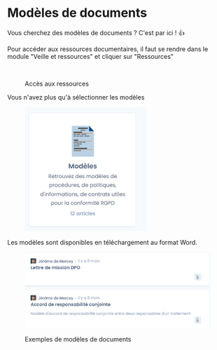 # Modèles de documents

Vous cherchez des modèles de documents ? C'est par ici ! :thumbsup:

Pour accéder aux ressources documentaires, il faut se rendre dans le module "Veille et ressources" et cliquer sur "Ressources"

<figure><img src="../../.gitbook/assets/Capture d&#x27;écran 2024-12-18 104530.png" alt=""><figcaption><p>Accès aux ressources</p></figcaption></figure>



Vous n'avez plus qu'à sélectionner les modèles

<figure><img src="../../.gitbook/assets/image (4) (3).png" alt=""><figcaption></figcaption></figure>

Les modèles sont disponibles en téléchargement au format Word.&#x20;

<figure><img src="../../.gitbook/assets/image (2) (4).png" alt=""><figcaption><p>Exemples de modèles de documents</p></figcaption></figure>
